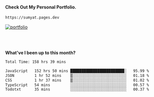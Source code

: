 #### Check Out My Personal Portfolio.
````bash
https://sumyat.pages.dev
````

<a href='https://sumyat.pages.dev/'>
    <img src='https://user-images.githubusercontent.com/108873224/211860821-15c31441-8db7-4fb7-8537-28a0c11e9408.png' alt='portfolio' align='center' />
</a>


<br />
<br />


<br />
<br />

**What've I been up to this month?**

<!--START_SECTION:waka-->

```txt
Total Time: 158 hrs 39 mins

JavaScript   152 hrs 50 mins ████████████████████████░   95.99 %
JSON         1 hr 52 mins    ▒░░░░░░░░░░░░░░░░░░░░░░░░   01.18 %
CSS          1 hr 37 mins    ▒░░░░░░░░░░░░░░░░░░░░░░░░   01.02 %
TypeScript   54 mins         ░░░░░░░░░░░░░░░░░░░░░░░░░   00.57 %
Todotxt      35 mins         ░░░░░░░░░░░░░░░░░░░░░░░░░   00.37 %
```

<!--END_SECTION:waka-->





